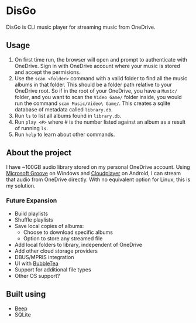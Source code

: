 # DisGo
DisGo is CLI music player for streaming music from OneDrive. 

## Usage
1. On first time run, the browser will open and prompt to authenticate with OneDrive. Sign in with OneDrive account where your music is stored and accept the permisions.
2. Use the ``scan <folder>`` command with a valid folder to find all the music albums in that folder. This should be a folder path relative to your OneDrive root. So if in the root of your OneDrive, you have a ``Music/`` folder, and you want to scan the ``Video Game/`` folder inside, you would run the command ``scan Music/Video\ Game/``. This creates a sqlite database of metadata called ``library.db``.
3. Run ``ls`` to list all albums found in ``library.db``.
4. Run ``play <#>`` where # is the number listed against an album as a result of running ``ls``.
5. Run ``help`` to learn about other commands.

## About the project
I have ~100GB audio library stored on my personal OneDrive account. Using [Microsoft Groove](https://en.wikipedia.org/wiki/Groove_Music) on Windows and [Cloudplayer](https://play.google.com/store/apps/details?id=com.doubleTwist.cloudPlayerPro&hl=en_AU&pli=1) on Android, I can stream that audio from OneDrive directly. With no equivalent option for Linux, this is my solution.

### Future Expansion
- Build playlists
- Shuffle playlists
- Save local copies of albums:
  - Choose to download specific albums
  - Option to store any streamed file
- Add local folders to library, independent of OneDrive
- Add other cloud storage providers
- DBUS/MPRIS integration
- UI with [BubbleTea](https://github.com/charmbracelet/bubbletea)
- Support for additional file types
- Other OS support?

## Built using
- [Beep](https://github.com/gopxl/beep)
- SQLite